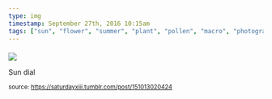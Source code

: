 ```yaml
---
type: img
timestamp: September 27th, 2016 10:15am
tags: ["sun", "flower", "summer", "plant", "pollen", "macro", "photography"]
---
```

####
<img src="https://saturdayxiii.github.io/media/151013020424.jpg"/>
                                                                                          
Sun dial
 
                                    
                
                
                
                
                                
<small>source: https://saturdayxiii.tumblr.com/post/151013020424</small>